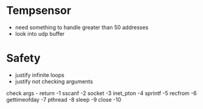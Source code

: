 # Tempsensor
- need something to handle greater than 50 addresses
- look into udp buffer

# Safety
- justify infinite loops
- justify not checking arguments


check args - return -1
sscanf -2
socket -3
inet_pton -4
sprintf -5
recfrom -6
gettimeofday -7
pthread -8
sleep -9
close -10